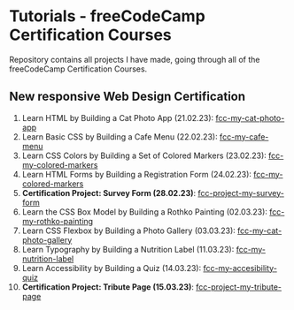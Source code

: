# Tutorials - freeCodeCamp Certification Courses

Repository contains all projects I have made, going through all of the freeCodeCamp Certification Courses.

## New responsive Web Design Certification

1.  Learn HTML by Building a Cat Photo App (21.02.23): [fcc-my-cat-photo-app](https://fcc-my-cat-photo-app.netlify.app/)
2.  Learn Basic CSS by Building a Cafe Menu (22.02.23): [fcc-my-cafe-menu](https://fcc-my-cafe-menu.netlify.app/)
3.  Learn CSS Colors by Building a Set of Colored Markers (23.02.23): [fcc-my-colored-markers](https://fcc-my-colored-markers.netlify.app/)
4.  Learn HTML Forms by Building a Registration Form (24.02.23): [fcc-my-colored-markers](https://fcc-my-registration-form.netlify.app/)
5.  **Certification Project: Survey Form (28.02.23)**: [fcc-project-my-survey-form](https://fcc-project-my-survey-form.netlify.app/)
6.  Learn the CSS Box Model by Building a Rothko Painting (02.03.23): [fcc-my-rothko-painting](https://fcc-my-rothko-painting.netlify.app/)
7.  Learn CSS Flexbox by Building a Photo Gallery (03.03.23): [fcc-my-cat-photo-gallery](https://fcc-my-cat-photo-gallery.netlify.app/)
8.  Learn Typography by Building a Nutrition Label (11.03.23): [fcc-my-nutrition-label](https://fcc-my-nutrition-label.netlify.app/)
9.  Learn Accessibility by Building a Quiz (14.03.23): [fcc-my-accesibility-quiz](https://fcc-my-accessibility-quiz.netlify.app/)
10. **Certification Project: Tribute Page (15.03.23)**: [fcc-project-my-tribute-page](https://fcc-project-my-tribute-page.netlify.app/)
